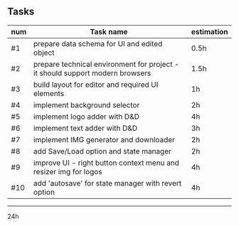 ## Tasks

 num | Task name | estimation
--- | --------- | -----------
 #1 | prepare data schema for UI and edited object | 0.5h
 #2 | prepare technical environment for project - it should support modern browsers | 1.5h
 #3 | build layout for editor and required UI elements | 1h
 #4 | implement background selector | 2h
 #5 | implement logo adder with D&D | 4h
 #6 | implement text adder with D&D | 3h
 #7 | implement IMG generator and downloader | 2h
 #8 | add Save/Load option and state manager | 2h
 #9 | improve UI - right button context menu and resizer img for logos | 4h
 #10 | add 'autosave' for state manager with revert option | 4h


-------------
24h
